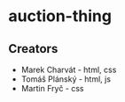 # auction-thing

## Creators
 - Marek Charvát - html, css
 - Tomáš Plánský - html, js
 - Martin Fryč - css
